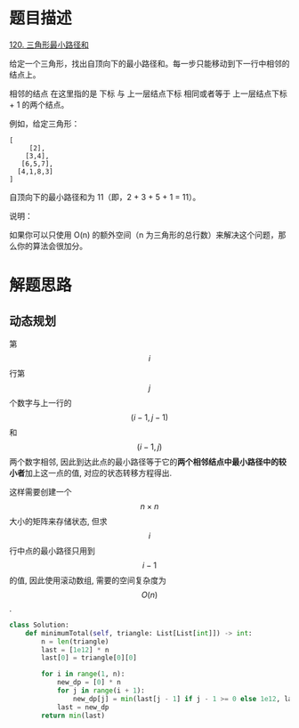 # 题目描述

[120. 三角形最小路径和](https://leetcode-cn.com/problems/triangle/)


给定一个三角形，找出自顶向下的最小路径和。每一步只能移动到下一行中相邻的结点上。

相邻的结点 在这里指的是 下标 与 上一层结点下标 相同或者等于 上一层结点下标 + 1 的两个结点。

例如，给定三角形：

```
[
     [2],
    [3,4],
   [6,5,7],
  [4,1,8,3]
]
```

自顶向下的最小路径和为 11（即，2 + 3 + 5 + 1 = 11）。

说明：

如果你可以只使用 O(n) 的额外空间（n 为三角形的总行数）来解决这个问题，那么你的算法会很加分。

# 解题思路

## 动态规划

第$$i$$行第$$j$$个数字与上一行的$$(i-1, j-1)$$和$$(i-1, j)$$两个数字相邻, 因此到达此点的最小路径等于它的**两个相邻结点中最小路径中的较小者**加上这一点的值, 对应的状态转移方程得出.

这样需要创建一个$$n \times n$$大小的矩阵来存储状态, 但求$$i$$行中点的最小路径只用到$$i-1$$的值, 因此使用滚动数组, 需要的空间复杂度为$$O(n)$$.

```python
class Solution:
    def minimumTotal(self, triangle: List[List[int]]) -> int:
        n = len(triangle)
        last = [1e12] * n
        last[0] = triangle[0][0]

        for i in range(1, n):
            new_dp = [0] * n
            for j in range(i + 1):
                new_dp[j] = min(last[j - 1] if j - 1 >= 0 else 1e12, last[j] if j < i else 1e12) + triangle[i][j]
            last = new_dp
        return min(last)
```
